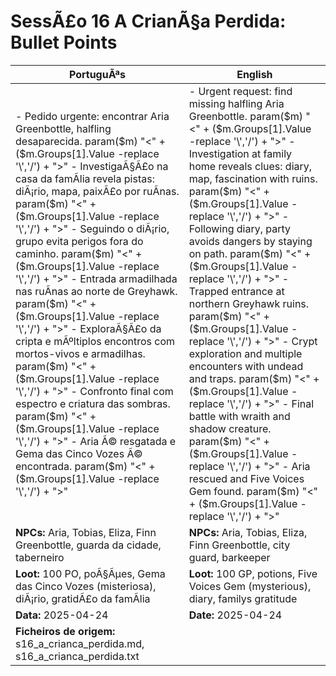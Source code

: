 ﻿# SessÃ£o 16  A CrianÃ§a Perdida: Bullet Points

| PortuguÃªs | English |
|-----------|---------|
| - Pedido urgente: encontrar Aria Greenbottle, halfling desaparecida. param($m) "<" + ($m.Groups[1].Value -replace '\\','/') + ">" - InvestigaÃ§Ã£o na casa da famÃ­lia revela pistas: diÃ¡rio, mapa, paixÃ£o por ruÃ­nas. param($m) "<" + ($m.Groups[1].Value -replace '\\','/') + ">" - Seguindo o diÃ¡rio, grupo evita perigos fora do caminho. param($m) "<" + ($m.Groups[1].Value -replace '\\','/') + ">" - Entrada armadilhada nas ruÃ­nas ao norte de Greyhawk. param($m) "<" + ($m.Groups[1].Value -replace '\\','/') + ">" - ExploraÃ§Ã£o da cripta e mÃºltiplos encontros com mortos-vivos e armadilhas. param($m) "<" + ($m.Groups[1].Value -replace '\\','/') + ">" - Confronto final com espectro e criatura das sombras. param($m) "<" + ($m.Groups[1].Value -replace '\\','/') + ">" - Aria Ã© resgatada e Gema das Cinco Vozes Ã© encontrada. param($m) "<" + ($m.Groups[1].Value -replace '\\','/') + ">"  | - Urgent request: find missing halfling Aria Greenbottle. param($m) "<" + ($m.Groups[1].Value -replace '\\','/') + ">" - Investigation at family home reveals clues: diary, map, fascination with ruins. param($m) "<" + ($m.Groups[1].Value -replace '\\','/') + ">" - Following diary, party avoids dangers by staying on path. param($m) "<" + ($m.Groups[1].Value -replace '\\','/') + ">" - Trapped entrance at northern Greyhawk ruins. param($m) "<" + ($m.Groups[1].Value -replace '\\','/') + ">" - Crypt exploration and multiple encounters with undead and traps. param($m) "<" + ($m.Groups[1].Value -replace '\\','/') + ">" - Final battle with wraith and shadow creature. param($m) "<" + ($m.Groups[1].Value -replace '\\','/') + ">" - Aria rescued and Five Voices Gem found. param($m) "<" + ($m.Groups[1].Value -replace '\\','/') + ">"  |
| **NPCs:** Aria, Tobias, Eliza, Finn Greenbottle, guarda da cidade, taberneiro | **NPCs:** Aria, Tobias, Eliza, Finn Greenbottle, city guard, barkeeper |
| **Loot:** 100 PO, poÃ§Ãµes, Gema das Cinco Vozes (misteriosa), diÃ¡rio, gratidÃ£o da famÃ­lia | **Loot:** 100 GP, potions, Five Voices Gem (mysterious), diary, familys gratitude |
| **Data:** 2025-04-24 | **Date:** 2025-04-24 |
| **Ficheiros de origem:** s16_a_crianca_perdida.md, s16_a_crianca_perdida.txt |

























